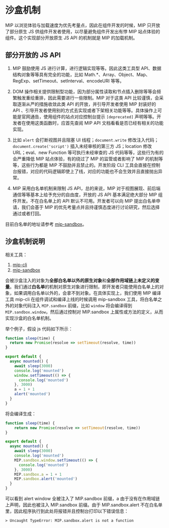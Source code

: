 # 沙盒机制

MIP 以浏览体验与加载速度为优先考量点，因此在组件开发的时候，MIP 只开放了部分原生 JS 供组件开发者使用，以尽量避免组件开发出有悖 MIP 站点体验的组件。这个实现部分开放原生 JS API 的机制就是 MIP 的加载机制。

## 部分开放的 JS API

1. MIP 鼓励使用 JS 进行计算，进行逻辑实现等等。因此这类工具型 API、数据结构对象等等具有完全的功能，比如 Math.*、Array、Object、Map、RegExp、setTimeout、setInterval、encodeURI 等等。

2. DOM 操作相关提供限制型功能，因为部分属性读取和节点插入删除等等会频繁触发重绘重排，因此需要进行一些限制。MIP 对于这类 API 比较谨慎，会采取逐渐从严的措施收敛此类 API 的开放，并引导开发者使用 MIP 封装好的 API 、引导开发者使用别的方式去实现或者下架相关功能等等。具体操作上可能是官网通告，使用组件的站点对应控制台提示 `[deprecated]` 声明等等。开发者在使用这类函数时，应首先查阅 MIP API 文档看看是否已经有相关的功能实现。

3. 比如 `alert` 会打断视图并且阻塞 UI 线程；`document.write` 修改注入代码；`document.create('script')` 插入未经审核的第三方 JS；location 修改 URL；eval、new Function 等可执行未经审查的 JS 代码等等，这些行为有的会严重降低 MIP 站点体验，有的绕过了 MIP 的监管或者影响了 MIP 的机制等等，这些行为都是 MIP 不鼓励并且禁止的。开发阶段 CLI 工具会直接在控制台报错，对应的代码逻辑即使上了线，对应的功能也不会生效并且直接抛出异常。

4. MIP 采用白名单机制来限制 JS API，总的来说，MIP 对于视图展现、前后端通信等等基本上给予充分的自由度，开放的 JS API 基本满足绝大部分 MIP 组件开发。不在白名单上的 API 默认不可用。开发者可以向 MIP 提出白名单申请，我们会基于 MIP 的优先考量点并且持谨慎态度进行讨论研究，然后选择通过或者打回。

目前白名单的地址请参考 [mip-sandbox](https://www.npmjs.com/package/mip-sandbox#%E5%8F%AF%E7%94%A8%E5%85%A8%E5%B1%80%E5%8F%98%E9%87%8F)。

## 沙盒机制说明

相关工具：

1. [mip-cli](https://github.com/mipengine/mip2/tree/master/packages/mip-cli)
2. [mip-sandbox](https://github.com/mipengine/mip2/tree/master/packages/mip-sandbox)

会被沙盒注入的对象为**全部白名单以外的原生对象**和**全部作用域链上未定义的变量**。我们通过**白名单**的机制对原生对象进行限制，即开发者只能使用白名单上的对象，如果调用白名单以外的，会拿不到对象。在具体实现上，我们使用 MIP 编译工具 mip-cli 在组件调试和编译上线的时候调用 mip-sandbox 工具，将白名单之外的对象代码注入 `MIP.sandbox` 前缀，比如 `window` 将会编译得到 `MIP.sandbox.window`，然后通过控制对 MIP.sandbox 上属性或方法的定义，从而实现沙盒的白名单机制。

举个例子，假设 js 代码如下所示：

```javascript
function sleep(time) {
  return new Promise(resolve => setTimeout(resolve, time))
}

export default {
  async mounted() {
    await sleep(3000)
    console.log('mounted')
    window.setTimeout(() => {
      console.log('mounted')
    }, 3000)
    a = 1 + 1
    alert('mounted')
  }
}
```

将会编译生成：

```javascript
function sleep(time) {
    return new Promise(resolve => setTimeout(resolve, time))
}

export default {
  async mounted() {
    await sleep(3000)
    console.log('mounted')
    MIP.sandbox.window.setTimeout(() => {
      console.log('mounted')
    }, 3000)
    MIP.sandbox.a = 1 + 1
    MIP.sandbox.alert('mounted')
  }
}
```

可以看到 alert window 全被注入了 MIP.sandbox 前缀，a 由于没有在作用域链上声明，因此也被注入 MIP.sandbox 前缀。由于 MIP.sandbox.alert 不在白名单里，因此程序执行到此处将报错并且控制台打印以下错误信息：

```shell
> Uncaught TypeError: MIP.sandbox.alert is not a function
```
